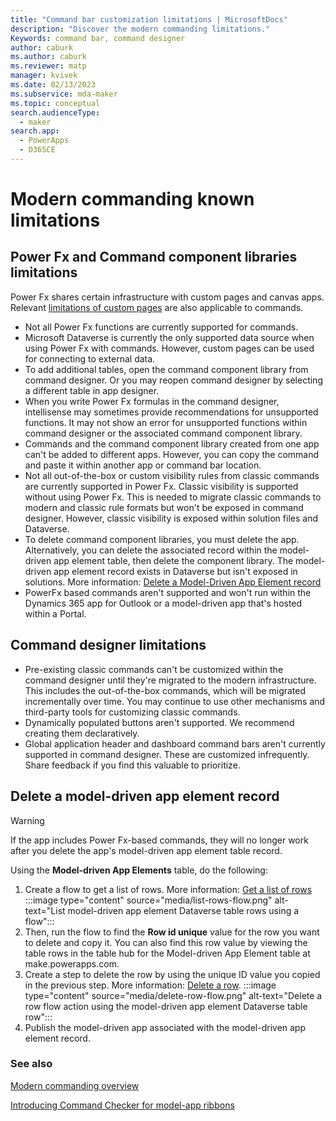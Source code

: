 ```yaml
---
title: "Command bar customization limitations | MicrosoftDocs"
description: "Discover the modern commanding limitations."
Keywords: command bar, command designer
author: caburk
ms.author: caburk
ms.reviewer: matp
manager: kvivek
ms.date: 02/13/2023
ms.subservice: mda-maker
ms.topic: conceptual
search.audienceType: 
  - maker
search.app: 
  - PowerApps
  - D365CE
---
```

# Modern commanding known limitations

## Power Fx and Command component libraries limitations

Power Fx shares certain infrastructure with custom pages and canvas apps. Relevant [limitations of custom pages](model-app-page-issues.md) are also applicable to commands.

- Not all Power Fx functions are currently supported for commands.
- Microsoft Dataverse is currently the only supported data source when using Power Fx with commands. However, custom pages can be used for connecting to external data.
-	To add additional tables, open the command component library from command designer. Or you may reopen command designer by selecting a different table in app designer.
-	When you write Power Fx formulas in the command designer, intellisense may sometimes provide recommendations for unsupported functions. It may not show an error for unsupported functions within command designer or the associated command component library.
-	Commands and the command component library created from one app can't be added to different apps. However, you can copy the command and paste it within another app or command bar location.
-	Not all out-of-the-box or custom visibility rules from classic commands are currently supported in Power Fx. Classic visibility is supported without using Power Fx. This is needed to migrate classic commands to modern and classic rule formats but won't be exposed in command designer. However, classic visibility is exposed within solution files and Dataverse.
-	To delete command component libraries, you must delete the app. Alternatively, you can delete the associated record within the model-driven app element table, then delete the component library. The model-driven app element record exists in Dataverse but isn't exposed in solutions. More information: [Delete a Model-Driven App Element record](#delete-a-model-driven-app-element-record)
- PowerFx based commands aren't supported and won't run within the Dynamics 365 app for Outlook or a model-driven app that's hosted within a Portal.

## Command designer limitations

- Pre-existing classic commands can't be customized within the command designer until they're migrated to the modern infrastructure. This includes the out-of-the-box commands, which will be migrated incrementally over time. You may continue to use other mechanisms and third-party tools for customizing classic commands.
- Dynamically populated buttons aren't supported. We recommend creating them declaratively.
- Global application header and dashboard command bars aren't currently supported in command designer. These are customized infrequently. Share feedback if you find this valuable to prioritize.

## Delete a model-driven app element record

> [!WARNING] 
> If the app includes Power Fx-based commands, they will no longer work after you delete the app's model-driven app element table record.

Using the **Model-driven App Elements** table, do the following:

1. Create a flow to get a list of rows. More information: [Get a list of rows](/power-automate/dataverse/list-rows#get-a-list-of-rows)
   :::image type="content" source="media/list-rows-flow.png" alt-text="List model-driven app element Dataverse table rows using a flow":::
1. Then, run the flow to find the **Row id unique** value for the row you want to delete and copy it. You can also find this row value by viewing the table rows in the table hub for the Model-driven App Element table at make.powerapps.com.
1. Create a step to delete the row by using the unique ID value you copied in the previous step. More information: [Delete a row](/power-automate/dataverse/delete-row).
   :::image type="content" source="media/delete-row-flow.png" alt-text="Delete a row flow action using the model-driven app element Dataverse table row":::
1. Publish the model-driven app associated with the model-driven app element record.

### See also

[Modern commanding overview](command-designer-overview.md)

[Introducing Command Checker for model-app ribbons](https://powerapps.microsoft.com/blog/introducing-command-checker-for-model-app-ribbons/)
